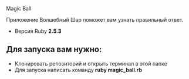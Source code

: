 Magic Ball

Приложение Волшебный Шар поможет вам узнать правильный ответ.

* Версия Ruby **2.5.3**

## Для запуска вам нужно: 

* Клонировать репозиторий и открыть терминал в этой папке
* Для запуска написать команду **ruby magic_ball.rb**
